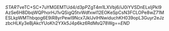 $START$veTC+SC+7uYMGEMTUd4/d3pPZgT4m1LXVbj6/iJ0iYVSDnELxIjPkl9AzSe6H8DbqWQPhorHJ1vQSigQ5tvWdfxwI12EOKeSpCsN3FCLOPe8wZ71MESLkpWMThbqog6E9iR8yrPewI9Ncx7JklJvIHNwiduchKH039opL3Guyr2eJzzbcHLKy3eBjAkcYUoKh2YXk5J4p6kz6RdMsQ78Wg==$END$